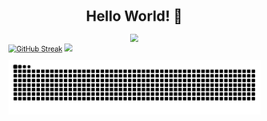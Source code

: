 <div id="header" align="center">
  <h1> 
    Hello World! 👋
  </h1>
  <img src="https://user-images.githubusercontent.com/22107794/139580686-887df369-edb8-4bc8-b607-4fbf6d7e4866.gif">
</div>
<div id="content" align="left">
  <a href="https://github.com/nyomr"><img src="https://github-readme-streak-stats.herokuapp.com?user=nyomr&theme=gotham" alt="GitHub Streak" /></a>
  <a href="https://github.com/nyomr"><img width="200px" src="https://github-readme-stats.vercel.app/api/top-langs/?username=nyomr&layout=compact&theme=gotham" /></a>
</div>
<div id="content-2" align="center">
  
</div>

![Snake animation](https://raw.githubusercontent.com/nyomr/nyomr/output/github-contribution-grid-snake-dark.svg)

